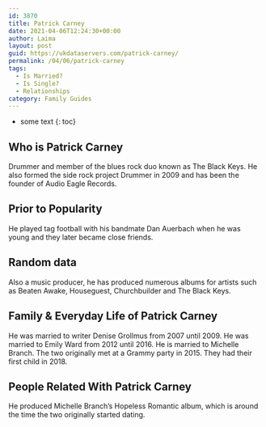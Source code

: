 ```yaml
---
id: 3870
title: Patrick Carney
date: 2021-04-06T12:24:30+00:00
author: Laima
layout: post
guid: https://ukdataservers.com/patrick-carney/
permalink: /04/06/patrick-carney
tags:
  - Is Married?
  - Is Single?
  - Relationships
category: Family Guides
---
```


* some text
{: toc}


## Who is Patrick Carney
                  
                  
                  
Drummer and member of the blues rock duo known as The Black Keys. He also formed the side rock project Drummer in 2009 and has been the founder of Audio Eagle Records.
                  
              
            
              
            
                
                
                
## Prior to Popularity
                  
                  
                  
He played tag football with his bandmate Dan Auerbach when he was young and they later became close friends.
                  
              
            
              
            
                
                
                
## Random data
                  
                  
                  
Also a music producer, he has produced numerous albums for artists such as Beaten Awake, Houseguest, Churchbuilder and The Black Keys.
                  
              
            
              
            
                
                
                
## Family & Everyday Life of Patrick Carney
                  
                  
                  
He was married to writer Denise Grollmus from 2007 until 2009. He was married to Emily Ward from 2012 until 2016. He is married to Michelle Branch. The two originally met at a Grammy party in 2015. They had their first child in 2018.
                  
              
            
              
            
                
                
                
## People Related With Patrick Carney
                  
                  
                  
He produced Michelle Branch&#8217;s Hopeless Romantic album, which is around the time the two originally started dating.
                  
              
            
              
            
                
              
            
              
              
            
            
              
            
          
          
          